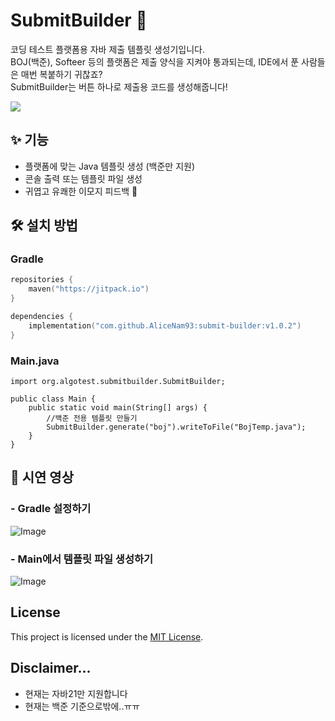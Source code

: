 
# SubmitBuilder 🚀

코딩 테스트 플랫폼용 자바 제출 템플릿 생성기입니다.  
BOJ(백준), Softeer 등의 플랫폼은 제출 양식을 지켜야 통과되는데, IDE에서 푼 사람들은 매번 복붙하기 귀찮죠?  
SubmitBuilder는 버튼 하나로 제출용 코드를 생성해줍니다!

[![](https://jitpack.io/v/AliceNam93/submit-builder.svg)](https://jitpack.io/#AliceNam93/submit-builder)

## ✨ 기능
- 플랫폼에 맞는 Java 템플릿 생성 (백준만 지원)
- 콘솔 출력 또는 템플릿 파일 생성
- 귀엽고 유쾌한 이모지 피드백 🤭

## 🛠 설치 방법

### Gradle
```kotlin
repositories {
    maven("https://jitpack.io")
}

dependencies {
    implementation("com.github.AliceNam93:submit-builder:v1.0.2")
}
```
### Main.java
```aiignore
import org.algotest.submitbuilder.SubmitBuilder;

public class Main {
    public static void main(String[] args) {
        //백준 전용 템플릿 만들기
        SubmitBuilder.generate("boj").writeToFile("BojTemp.java");
    }
}
```
## 🎥 시연 영상
### - Gradle 설정하기
![Image](https://github.com/user-attachments/assets/18dc80d6-6064-4f79-bf88-ae0dea46cf94)
### - Main에서 템플릿 파일 생성하기
![Image](https://github.com/user-attachments/assets/9d91e979-ed8e-4a18-9d70-0eaa8d8e7edd)




## License

This project is licensed under the [MIT License](./LICENSE).

## Disclaimer...
- 현재는 자바21만 지원합니다
- 현재는 백준 기준으로밖에..ㅠㅠ
